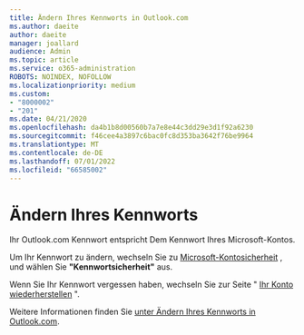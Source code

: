 ```yaml
---
title: Ändern Ihres Kennworts in Outlook.com
ms.author: daeite
author: daeite
manager: joallard
audience: Admin
ms.topic: article
ms.service: o365-administration
ROBOTS: NOINDEX, NOFOLLOW
ms.localizationpriority: medium
ms.custom:
- "8000002"
- "201"
ms.date: 04/21/2020
ms.openlocfilehash: da4b1b8d00560b7a7e8e44c3dd29e3d1f92a6230
ms.sourcegitcommit: f46cee4a3897c6bac0fc8d353ba3642f76be9964
ms.translationtype: MT
ms.contentlocale: de-DE
ms.lasthandoff: 07/01/2022
ms.locfileid: "66585002"
---
```

# <a name="change-your-password"></a>Ändern Ihres Kennworts

Ihr Outlook.com Kennwort entspricht Dem Kennwort Ihres Microsoft-Kontos.
  
Um Ihr Kennwort zu ändern, wechseln Sie zu [Microsoft-Kontosicherheit](https://go.microsoft.com/fwlink/p/?linkid=842325&amp;clcid=0x409) , und wählen Sie **"Kennwortsicherheit"** aus.
  
Wenn Sie Ihr Kennwort vergessen haben, wechseln Sie zur Seite " [Ihr Konto wiederherstellen](https://go.microsoft.com/fwlink/p/?linkid=841909) ".
  
Weitere Informationen finden Sie [unter Ändern Ihres Kennworts in Outlook.com](https://support.microsoft.com/office/change-your-password-in-outlook-com-2138d690-811c-4545-b2f3-e4dbe80c9735).
